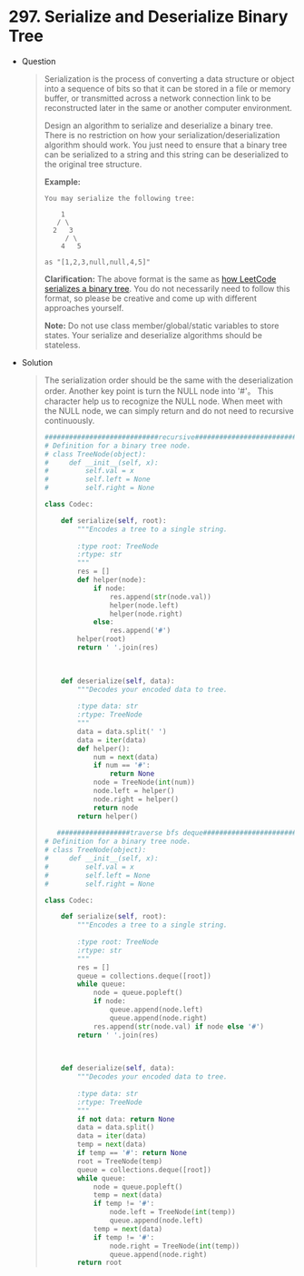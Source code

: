 # 297. Serialize and Deserialize Binary Tree

- Question

  > Serialization is the process of converting a data structure or object into a sequence of bits so that it can be stored in a file or memory buffer, or transmitted across a network connection link to be reconstructed later in the same or another computer environment.
  >
  > Design an algorithm to serialize and deserialize a binary tree. There is no restriction on how your serialization/deserialization algorithm should work. You just need to ensure that a binary tree can be serialized to a string and this string can be deserialized to the original tree structure.
  >
  > **Example:** 
  >
  > ```
  > You may serialize the following tree:
  > 
  >     1
  >    / \
  >   2   3
  >      / \
  >     4   5
  > 
  > as "[1,2,3,null,null,4,5]"
  > ```
  >
  > **Clarification:** The above format is the same as [how LeetCode serializes a binary tree](https://leetcode.com/faq/#binary-tree). You do not necessarily need to follow this format, so please be creative and come up with different approaches yourself.
  >
  > **Note:** Do not use class member/global/static variables to store states. Your serialize and deserialize algorithms should be stateless.

- Solution

  > The serialization order should be the same with the deserialization order. Another key point is turn the NULL node into '#'。 This character help us to recognize the NULL node. When meet with the NULL node, we can simply return and do not need to recursive continuously.
  >
  > ```python
  > ############################recursive########################################
  > # Definition for a binary tree node.
  > # class TreeNode(object):
  > #     def __init__(self, x):
  > #         self.val = x
  > #         self.left = None
  > #         self.right = None
  > 
  > class Codec:
  > 
  >     def serialize(self, root):
  >         """Encodes a tree to a single string.
  >         
  >         :type root: TreeNode
  >         :rtype: str
  >         """
  >         res = []
  >         def helper(node):
  >             if node:
  >                 res.append(str(node.val))
  >                 helper(node.left)
  >                 helper(node.right)
  >             else:
  >                 res.append('#')
  >         helper(root)
  >         return ' '.join(res)
  >         
  >         
  > 
  >     def deserialize(self, data):
  >         """Decodes your encoded data to tree.
  >         
  >         :type data: str
  >         :rtype: TreeNode
  >         """
  >         data = data.split(' ')
  >         data = iter(data)
  >         def helper():
  >             num = next(data)
  >             if num == '#':
  >                 return None
  >             node = TreeNode(int(num))
  >             node.left = helper()
  >             node.right = helper()
  >             return node
  >         return helper()
  >     
  >    ##################traverse bfs deque########################################
  > # Definition for a binary tree node.
  > # class TreeNode(object):
  > #     def __init__(self, x):
  > #         self.val = x
  > #         self.left = None
  > #         self.right = None
  > 
  > class Codec:
  > 
  >     def serialize(self, root):
  >         """Encodes a tree to a single string.
  >         
  >         :type root: TreeNode
  >         :rtype: str
  >         """
  >         res = []
  >         queue = collections.deque([root])
  >         while queue:
  >             node = queue.popleft()
  >             if node:
  >                 queue.append(node.left)
  >                 queue.append(node.right)
  >             res.append(str(node.val) if node else '#')
  >         return ' '.join(res)
  >             
  >         
  > 
  >     def deserialize(self, data):
  >         """Decodes your encoded data to tree.
  >         
  >         :type data: str
  >         :rtype: TreeNode
  >         """
  >         if not data: return None
  >         data = data.split()
  >         data = iter(data)
  >         temp = next(data)
  >         if temp == '#': return None
  >         root = TreeNode(temp)
  >         queue = collections.deque([root])
  >         while queue:
  >             node = queue.popleft()
  >             temp = next(data)
  >             if temp != '#':
  >                 node.left = TreeNode(int(temp))
  >                 queue.append(node.left)
  >             temp = next(data)
  >             if temp != '#':
  >                 node.right = TreeNode(int(temp))
  >                 queue.append(node.right)
  >         return root
  > ```

  